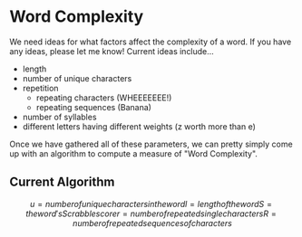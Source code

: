 # Word Complexity

We need ideas for what factors affect the complexity of a word. If you have any ideas, please let me know\! Current ideas include...
* length
* number of unique characters
* repetition
  * repeating characters (WHEEEEEEE!)
  * repeating sequences (Banana)
* number of syllables 
* different letters having different weights \(z worth more than e\)

Once we have gathered all of these parameters, we can pretty simply come up with an algorithm to compute a measure of "Word Complexity".

## Current Algorithm

$$
u = number of unique characters in the word
l = length of the word
S = the word's Scrabble score
r = number of repeated single characters
R = number of repeated sequences of characters
$$